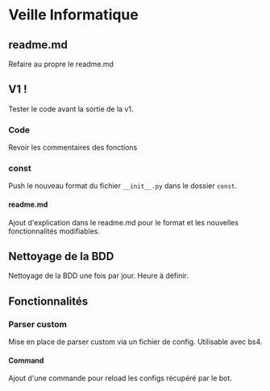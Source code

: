 # Veille Informatique

## readme.md

Refaire au propre le readme.md

## V1 !

Tester le code avant la sortie de la v1.

### Code

Revoir les commentaires des fonctions

### const

Push le nouveau format du fichier `__init__.py` dans le dossier `const`.

#### readme.md

Ajout d'explication dans le readme.md pour le format et les nouvelles fonctionnalités modifiables.

## Nettoyage de la BDD

Nettoyage de la BDD une fois par jour. Heure à définir.

## Fonctionnalités

### Parser custom

Mise en place de parser custom via un fichier de config. Utilisable avec bs4.

#### Command

Ajout d'une commande pour reload les configs récupéré par le bot.
